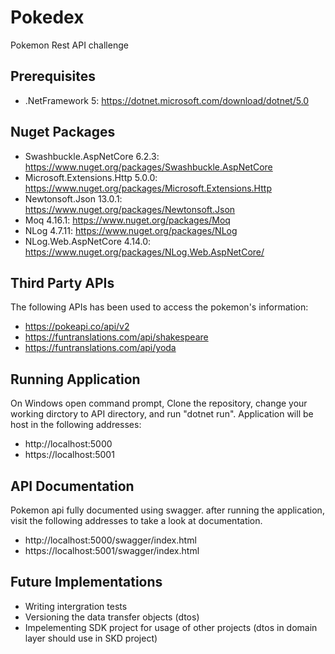 # Pokedex
Pokemon Rest API challenge

## Prerequisites
- .NetFramework 5: https://dotnet.microsoft.com/download/dotnet/5.0

## Nuget Packages
- Swashbuckle.AspNetCore 6.2.3: https://www.nuget.org/packages/Swashbuckle.AspNetCore
- Microsoft.Extensions.Http 5.0.0: https://www.nuget.org/packages/Microsoft.Extensions.Http
- Newtonsoft.Json 13.0.1: https://www.nuget.org/packages/Newtonsoft.Json
- Moq 4.16.1: https://www.nuget.org/packages/Moq
- NLog 4.7.11: https://www.nuget.org/packages/NLog
- NLog.Web.AspNetCore 4.14.0: https://www.nuget.org/packages/NLog.Web.AspNetCore/

## Third Party APIs
The following APIs has been used to access the pokemon's information:
- https://pokeapi.co/api/v2
- https://funtranslations.com/api/shakespeare
- https://funtranslations.com/api/yoda

## Running Application
On Windows open command prompt, Clone the repository, change your working dirctory to API directory, and run "dotnet run".
Application will be host in the following addresses: 
- http://localhost:5000
- https://localhost:5001

## API Documentation
Pokemon api fully documented using swagger. after running the application, visit the following addresses to take a look at documentation.
- http://localhost:5000/swagger/index.html
- https://localhost:5001/swagger/index.html

## Future Implementations
- Writing intergration tests
- Versioning the data transfer objects (dtos)
- Impelementing SDK project for usage of other projects (dtos in domain layer should use in SKD project)